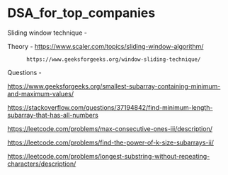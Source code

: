 # DSA_for_top_companies


Sliding window technique - 

Theory - https://www.scaler.com/topics/sliding-window-algorithm/

          https://www.geeksforgeeks.org/window-sliding-technique/

Questions - 

https://www.geeksforgeeks.org/smallest-subarray-containing-minimum-and-maximum-values/

https://stackoverflow.com/questions/37194842/find-minimum-length-subarray-that-has-all-numbers

https://leetcode.com/problems/max-consecutive-ones-iii/description/

https://leetcode.com/problems/find-the-power-of-k-size-subarrays-ii/

https://leetcode.com/problems/longest-substring-without-repeating-characters/description/

